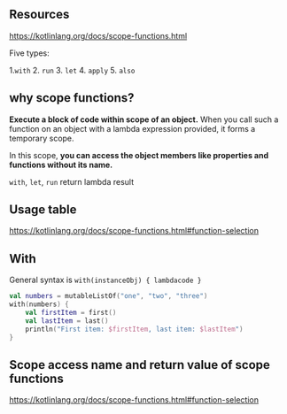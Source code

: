 
## Resources

https://kotlinlang.org/docs/scope-functions.html

Five types:

1.`with`
2. `run`
3. `let`
4. `apply`
5. `also`



## why scope functions?

**Execute a block of code within scope of an object.**
When you call such a function on an object with a lambda expression provided, 
it forms a temporary scope. 

In this scope, **you can access the object members like properties and functions without its name.**

`with`, `let`, `run` return lambda result

## Usage table

https://kotlinlang.org/docs/scope-functions.html#function-selection

## With

General syntax is `with(instanceObj) { lambdacode }`

```kotlin
val numbers = mutableListOf("one", "two", "three")
with(numbers) {
    val firstItem = first()
    val lastItem = last()        
    println("First item: $firstItem, last item: $lastItem")
}
```

## Scope access name and return value of scope functions

https://kotlinlang.org/docs/scope-functions.html#function-selection

